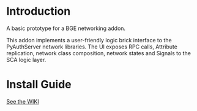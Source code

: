 # Introduction
A basic prototype for a BGE networking addon.

This addon implements a user-friendly logic brick interface to the PyAuthServer network libraries.
The UI exposes RPC calls, Attribute replication, network class composition, network states and Signals to the SCA logic layer.


# Install Guide
[See the WIKI](/wiki/Installation-Guide)
